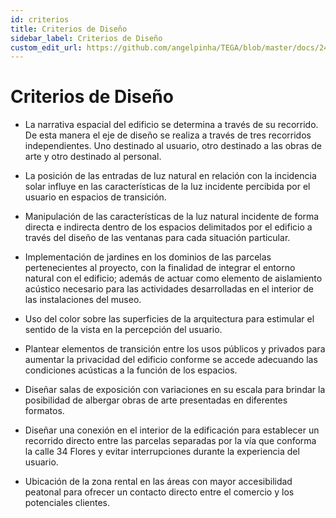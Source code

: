 ```yaml
---
id: criterios
title: Criterios de Diseño
sidebar_label: Criterios de Diseño
custom_edit_url: https://github.com/angelpinha/TEGA/blob/master/docs/24-criterios.md
---
```


# Criterios de Diseño

* La narrativa espacial del edificio se determina a través de su recorrido. De esta manera el eje de diseño se realiza a través de tres recorridos independientes. Uno destinado al usuario, otro destinado a las obras de arte y otro destinado al personal.

* La posición de las entradas de luz natural en relación con la incidencia solar influye en las características de la luz incidente percibida por el usuario en espacios de transición.

* Manipulación de las características de la luz natural incidente de forma directa e indirecta dentro de los espacios delimitados por el edificio a través del diseño de las ventanas para cada situación particular.

* Implementación de jardines en los dominios de las parcelas pertenecientes al proyecto, con la finalidad de integrar el entorno natural con el edificio; además de actuar como elemento de aislamiento acústico necesario para las actividades desarrolladas en el interior de las instalaciones del museo.

* Uso del color sobre las superficies de la arquitectura para estimular el sentido de la vista en la percepción del usuario.  

* Plantear elementos de transición entre los usos públicos y privados para aumentar la privacidad del edificio conforme se accede adecuando las condiciones acústicas a la función de los espacios.

* Diseñar salas de exposición con variaciones en su escala para brindar la posibilidad de albergar obras de arte presentadas en diferentes formatos.

* Diseñar una conexión en el interior de la edificación para establecer un recorrido directo entre las parcelas separadas por la vía que conforma la calle 34 Flores y evitar interrupciones durante la experiencia del usuario.

* Ubicación de la zona rental en las áreas con mayor accesibilidad peatonal para ofrecer un contacto directo entre el comercio y los potenciales clientes.

